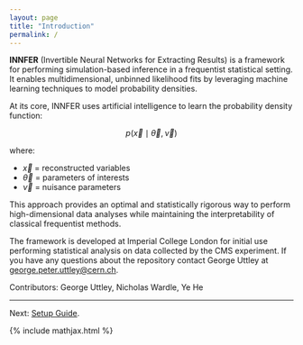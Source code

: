 ```yaml
---
layout: page
title: "Introduction"
permalink: /
---
```


**INNFER** (Invertible Neural Networks for Extracting Results) is a framework for performing simulation-based inference in a frequentist statistical setting.  
It enables multidimensional, unbinned likelihood fits by leveraging machine learning techniques to model probability densities.  

At its core, INNFER uses artificial intelligence to learn the probability density function:

$$
p(\vec{x} \mid \vec{\theta}, \vec{\nu})
$$

where:
- $\vec{x}$ = reconstructed variables  
- $\vec{\theta}$ = parameters of interests 
- $\vec{\nu}$ = nuisance parameters  

This approach provides an optimal and statistically rigorous way to perform high-dimensional data analyses while maintaining the interpretability of classical frequentist methods.

The framework is developed at Imperial College London for initial use performing statistical analysis on data collected by the CMS experiment. If you have any questions about the repository contact George Uttley at george.peter.uttley@cern.ch.

Contributors: George Uttley, Nicholas Wardle, Ye He

---

Next: [Setup Guide](setup.md).


{% include mathjax.html %}